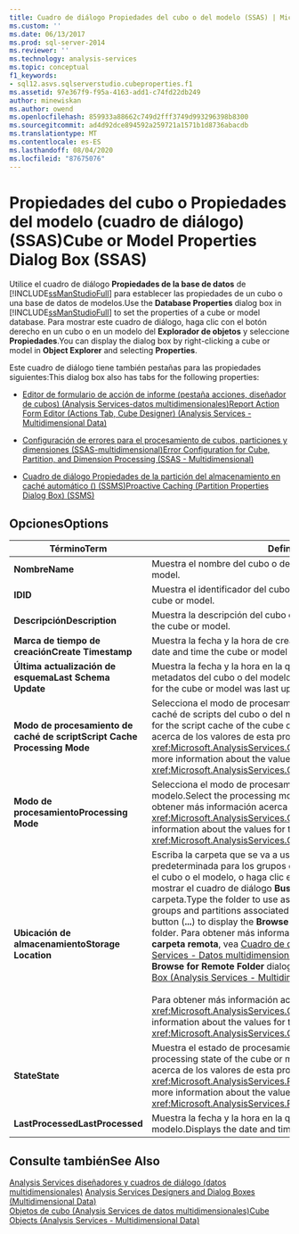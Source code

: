 ```yaml
---
title: Cuadro de diálogo Propiedades del cubo o del modelo (SSAS) | Microsoft Docs
ms.custom: ''
ms.date: 06/13/2017
ms.prod: sql-server-2014
ms.reviewer: ''
ms.technology: analysis-services
ms.topic: conceptual
f1_keywords:
- sql12.asvs.sqlserverstudio.cubeproperties.f1
ms.assetid: 97e367f9-f95a-4163-add1-c74fd22db249
author: minewiskan
ms.author: owend
ms.openlocfilehash: 859933a88662c749d2fff3749d993296398b8300
ms.sourcegitcommit: ad4d92dce894592a259721a1571b1d8736abacdb
ms.translationtype: MT
ms.contentlocale: es-ES
ms.lasthandoff: 08/04/2020
ms.locfileid: "87675076"
---
```

# <a name="cube-or-model-properties-dialog-box-ssas"></a><span data-ttu-id="1e63b-102">Propiedades del cubo o Propiedades del modelo (cuadro de diálogo) (SSAS)</span><span class="sxs-lookup"><span data-stu-id="1e63b-102">Cube or Model Properties Dialog Box (SSAS)</span></span>
  <span data-ttu-id="1e63b-103">Utilice el cuadro de diálogo **Propiedades de la base de datos** de [!INCLUDE[ssManStudioFull](../includes/ssmanstudiofull-md.md)] para establecer las propiedades de un cubo o una base de datos de modelos.</span><span class="sxs-lookup"><span data-stu-id="1e63b-103">Use the **Database Properties** dialog box in [!INCLUDE[ssManStudioFull](../includes/ssmanstudiofull-md.md)] to set the properties of a cube or model database.</span></span> <span data-ttu-id="1e63b-104">Para mostrar este cuadro de diálogo, haga clic con el botón derecho en un cubo o en un modelo del **Explorador de objetos** y seleccione **Propiedades**.</span><span class="sxs-lookup"><span data-stu-id="1e63b-104">You can display the dialog box by right-clicking a cube or model in **Object Explorer** and selecting **Properties**.</span></span>  
  
 <span data-ttu-id="1e63b-105">Este cuadro de diálogo tiene también pestañas para las propiedades siguientes:</span><span class="sxs-lookup"><span data-stu-id="1e63b-105">This dialog box also has tabs for the following properties:</span></span>  
  
-   [<span data-ttu-id="1e63b-106">Editor de formulario de acción de informe &#40;pestaña acciones, diseñador de cubos&#41; &#40;Analysis Services-datos multidimensionales&#41;</span><span class="sxs-lookup"><span data-stu-id="1e63b-106">Report Action Form Editor &#40;Actions Tab, Cube Designer&#41; &#40;Analysis Services - Multidimensional Data&#41;</span></span>](report-action-form-editor-cube-designer-analysis-services-multidimensional-data.md)  
  
-   [<span data-ttu-id="1e63b-107">Configuración de errores para el procesamiento de cubos, particiones y dimensiones &#40;SSAS-multidimensional&#41;</span><span class="sxs-lookup"><span data-stu-id="1e63b-107">Error Configuration for Cube, Partition, and Dimension Processing &#40;SSAS - Multidimensional&#41;</span></span>](multidimensional-models/error-configuration-for-cube-partition-and-dimension-processing.md)  
  
-   [<span data-ttu-id="1e63b-108">Cuadro de diálogo Propiedades de la partición del almacenamiento en caché automático &#40;&#41; &#40;SSMS&#41;</span><span class="sxs-lookup"><span data-stu-id="1e63b-108">Proactive Caching &#40;Partition Properties Dialog Box&#41; &#40;SSMS&#41;</span></span>](proactive-caching-partition-properties-dialog-box-ssms.md)  
  
## <a name="options"></a><span data-ttu-id="1e63b-109">Opciones</span><span class="sxs-lookup"><span data-stu-id="1e63b-109">Options</span></span>  
  
|<span data-ttu-id="1e63b-110">Término</span><span class="sxs-lookup"><span data-stu-id="1e63b-110">Term</span></span>|<span data-ttu-id="1e63b-111">Definición</span><span class="sxs-lookup"><span data-stu-id="1e63b-111">Definition</span></span>|  
|----------|----------------|  
|<span data-ttu-id="1e63b-112">**Nombre**</span><span class="sxs-lookup"><span data-stu-id="1e63b-112">**Name**</span></span>|<span data-ttu-id="1e63b-113">Muestra el nombre del cubo o del modelo.</span><span class="sxs-lookup"><span data-stu-id="1e63b-113">Displays the name of the cube or model.</span></span>|  
|<span data-ttu-id="1e63b-114">**ID**</span><span class="sxs-lookup"><span data-stu-id="1e63b-114">**ID**</span></span>|<span data-ttu-id="1e63b-115">Muestra el identificador del cubo o del modelo.</span><span class="sxs-lookup"><span data-stu-id="1e63b-115">Displays the identifier of the cube or model.</span></span>|  
|<span data-ttu-id="1e63b-116">**Descripción**</span><span class="sxs-lookup"><span data-stu-id="1e63b-116">**Description**</span></span>|<span data-ttu-id="1e63b-117">Muestra la descripción del cubo o del modelo.</span><span class="sxs-lookup"><span data-stu-id="1e63b-117">Displays the description of the cube or model.</span></span>|  
|<span data-ttu-id="1e63b-118">**Marca de tiempo de creación**</span><span class="sxs-lookup"><span data-stu-id="1e63b-118">**Create Timestamp**</span></span>|<span data-ttu-id="1e63b-119">Muestra la fecha y la hora de creación del cubo o del modelo.</span><span class="sxs-lookup"><span data-stu-id="1e63b-119">Displays the date and time the cube or model was created.</span></span>|  
|<span data-ttu-id="1e63b-120">**Última actualización de esquema**</span><span class="sxs-lookup"><span data-stu-id="1e63b-120">**Last Schema Update**</span></span>|<span data-ttu-id="1e63b-121">Muestra la fecha y la hora en la que se actualizaron por última vez los metadatos del cubo o del modelo.</span><span class="sxs-lookup"><span data-stu-id="1e63b-121">Displays the date and time the metadata for the cube or model was last updated.</span></span>|  
|<span data-ttu-id="1e63b-122">**Modo de procesamiento de caché de script**</span><span class="sxs-lookup"><span data-stu-id="1e63b-122">**Script Cache Processing Mode**</span></span>|<span data-ttu-id="1e63b-123">Selecciona el modo de procesamiento que se va a utilizar para la memoria caché de scripts del cubo o del modelo.</span><span class="sxs-lookup"><span data-stu-id="1e63b-123">Select the processing mode to use for the script cache of the cube or model.</span></span> <span data-ttu-id="1e63b-124">Para obtener más información acerca de los valores de esta propiedad, vea <xref:Microsoft.AnalysisServices.Cube.ScriptCacheProcessingMode%2A>.</span><span class="sxs-lookup"><span data-stu-id="1e63b-124">For more information about the values for this property, see <xref:Microsoft.AnalysisServices.Cube.ScriptCacheProcessingMode%2A>.</span></span>|  
|<span data-ttu-id="1e63b-125">**Modo de procesamiento**</span><span class="sxs-lookup"><span data-stu-id="1e63b-125">**Processing Mode**</span></span>|<span data-ttu-id="1e63b-126">Selecciona el modo de procesamiento que se va a utilizar para el cubo o el modelo.</span><span class="sxs-lookup"><span data-stu-id="1e63b-126">Select the processing mode to use for the cube or model.</span></span> <span data-ttu-id="1e63b-127">Para obtener más información acerca de los valores de esta propiedad, vea <xref:Microsoft.AnalysisServices.Cube.ProcessingMode%2A>.</span><span class="sxs-lookup"><span data-stu-id="1e63b-127">For more information about the values for this property, see <xref:Microsoft.AnalysisServices.Cube.ProcessingMode%2A>.</span></span>|  
|<span data-ttu-id="1e63b-128">**Ubicación de almacenamiento**</span><span class="sxs-lookup"><span data-stu-id="1e63b-128">**Storage Location**</span></span>|<span data-ttu-id="1e63b-129">Escriba la carpeta que se va a usar como la ubicación de almacenamiento predeterminada para los grupos de medida y las particiones asociadas con el cubo o el modelo, o haga clic en el botón de puntos suspensivos (**...**) para mostrar el cuadro de diálogo **Buscar carpeta remota** y seleccionar una carpeta.</span><span class="sxs-lookup"><span data-stu-id="1e63b-129">Type the folder to use as the default storage location for measure groups and partitions associated with the cube or model, or click the ellipsis button (**...**) to display the **Browse for Remote Folder** dialog box to select a folder.</span></span> <span data-ttu-id="1e63b-130">Para obtener más información sobre el cuadro de diálogo **Buscar carpeta remota**, vea [Cuadro de diálogo Buscar carpeta remota &#40;Analysis Services - Datos multidimensionales&#41;](browse-for-remote-folder-dialog-box-analysis-services-multidimensional-data.md).</span><span class="sxs-lookup"><span data-stu-id="1e63b-130">For more information about the **Browse for Remote Folder** dialog box, see [Browse for Remote Folder Dialog Box &#40;Analysis Services - Multidimensional Data&#41;](browse-for-remote-folder-dialog-box-analysis-services-multidimensional-data.md).</span></span><br /><br /> <span data-ttu-id="1e63b-131">Para obtener más información acerca de los valores de esta propiedad, vea <xref:Microsoft.AnalysisServices.Cube.StorageLocation%2A>.</span><span class="sxs-lookup"><span data-stu-id="1e63b-131">For more information about the values for this property, see <xref:Microsoft.AnalysisServices.Cube.StorageLocation%2A>.</span></span>|  
|<span data-ttu-id="1e63b-132">**State**</span><span class="sxs-lookup"><span data-stu-id="1e63b-132">**State**</span></span>|<span data-ttu-id="1e63b-133">Muestra el estado de procesamiento del cubo o del modelo.</span><span class="sxs-lookup"><span data-stu-id="1e63b-133">Displays the processing state of the cube or model.</span></span> <span data-ttu-id="1e63b-134">Para obtener más información acerca de los valores de esta propiedad, vea <xref:Microsoft.AnalysisServices.ProcessableMajorObject.State%2A>.</span><span class="sxs-lookup"><span data-stu-id="1e63b-134">For more information about the values for this property, see <xref:Microsoft.AnalysisServices.ProcessableMajorObject.State%2A>.</span></span>|  
|<span data-ttu-id="1e63b-135">**LastProcessed**</span><span class="sxs-lookup"><span data-stu-id="1e63b-135">**LastProcessed**</span></span>|<span data-ttu-id="1e63b-136">Muestra la fecha y la hora en la que se procesó por última vez el cubo o el modelo.</span><span class="sxs-lookup"><span data-stu-id="1e63b-136">Displays the date and time the cube or model was last processed.</span></span>|  
  
## <a name="see-also"></a><span data-ttu-id="1e63b-137">Consulte también</span><span class="sxs-lookup"><span data-stu-id="1e63b-137">See Also</span></span>  
 <span data-ttu-id="1e63b-138">[Analysis Services diseñadores y cuadros de diálogo &#40;datos multidimensionales&#41;](analysis-services-designers-and-dialog-boxes-multidimensional-data.md) </span><span class="sxs-lookup"><span data-stu-id="1e63b-138">[Analysis Services Designers and Dialog Boxes &#40;Multidimensional Data&#41;](analysis-services-designers-and-dialog-boxes-multidimensional-data.md) </span></span>  
 [<span data-ttu-id="1e63b-139">Objetos de cubo &#40;Analysis Services de datos multidimensionales&#41;</span><span class="sxs-lookup"><span data-stu-id="1e63b-139">Cube Objects &#40;Analysis Services - Multidimensional Data&#41;</span></span>](multidimensional-models-olap-logical-cube-objects/cube-objects-analysis-services-multidimensional-data.md)  
  
  
